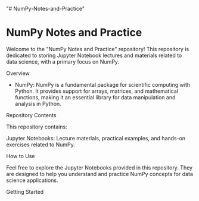 "# NumPy-Notes-and-Practice" 
# NumPy Notes and Practice

Welcome to the "NumPy Notes and Practice" repository! This repository is dedicated to storing Jupyter Notebook lectures and materials related to data science, with a primary focus on NumPy.

 Overview

- NumPy: NumPy is a fundamental package for scientific computing with Python. It provides support for arrays, matrices, and mathematical functions, making it an essential library for data manipulation and analysis in Python.

 Repository Contents

This repository contains:

Jupyter Notebooks: Lecture materials, practical examples, and hands-on exercises related to NumPy.

 How to Use

Feel free to explore the Jupyter Notebooks provided in this repository. They are designed to help you understand and practice NumPy concepts for data science applications.

 Getting Started


